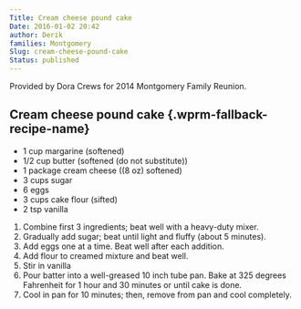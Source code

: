 ```yaml
---
Title: Cream cheese pound cake
Date: 2016-01-02 20:42
author: Derik
families: Montgomery
Slug: cream-cheese-pound-cake
Status: published
---
```


Provided by Dora Crews for 2014 Montgomery Family Reunion. <!--WPRM Recipe 168-->

<div class="wprm-fallback-recipe">

Cream cheese pound cake {.wprm-fallback-recipe-name}
-----------------------

<div class="wprm-fallback-recipe-ingredients">

-   1 cup margarine (softened)
-   1/2 cup butter (softened (do not substitute))
-   1 package cream cheese ((8 oz) softened)
-   3 cups sugar
-   6 eggs
-   3 cups cake flour (sifted)
-   2 tsp vanilla

</div>

<div class="wprm-fallback-recipe-instructions">

1.  Combine first 3 ingredients; beat well with a heavy-duty mixer.
2.  Gradually add sugar; beat until light and fluffy (about 5 minutes).
3.  Add eggs one at a time. Beat well after each addition.
4.  Add flour to creamed mixture and beat well.
5.  Stir in vanilla
6.  Pour batter into a well-greased 10 inch tube pan. Bake at 325 degrees Fahrenheit for 1 hour and 30 minutes or until cake is done.
7.  Cool in pan for 10 minutes; then, remove from pan and cool completely.

</div>

<div class="wprm-fallback-recipe-notes">

</div>

</div>

<!--End WPRM Recipe-->
